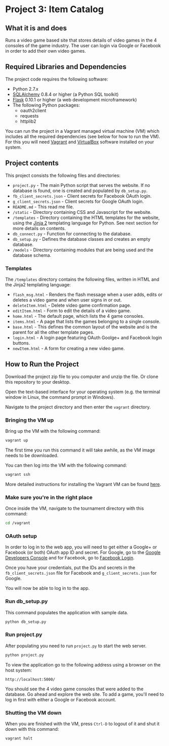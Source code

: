 # Project 3: Item Catalog

## What it is and does
Runs a video game based site that stores details of
video games in the 4 consoles of the game industry. The user can
login via Google or Facebook in order to add their own video games.

## Required Libraries and Dependencies
The project code requires the following software:

* Python 2.7.x
* [SQLAlchemy](http://www.sqlalchemy.org/) 0.8.4 or higher (a Python SQL toolkit)
* [Flask](http://flask.pocoo.org/) 0.10.1 or higher (a web development microframework)
* The following Python packages:
    * oauth2client
    * requests
    * httplib2


You can run the project in a Vagrant managed virtual machine (VM) which includes all the
required dependencies (see below for how to run the VM). For this you will need
[Vagrant](https://www.vagrantup.com/downloads) and
[VirtualBox](https://www.virtualbox.org/wiki/Downloads) software installed on your
system.

## Project contents
This project consists the following files and directories:

* `project.py` - The main Python script that serves the website. If no database
    is found, one is created and populated by `db_setup.py`.
* `fb_client_secrets.json` - Client secrets for Facebook OAuth login.
* `g_client_secrets.json` - Client secrets for Google OAuth login.
* `README.md` - This read me file.
* `/static` - Directory containing CSS and Javascript for the website.
* `/templates` - Directory containing the HTML templates for the website, using
    the [Jinja 2](http://jinja.pocoo.org/docs/dev/) templating language for Python.
    See next section for more details on contents.
* `db_connect.py` - Function for connecting to the database.
* `db_setup.py` - Defines the database classes and creates an empty database.
* `/models` - Directory containing modules that are being used and the database schema.

### Templates
The `/templates` directory contains the following files, written in HTML and the Jinja2
templating language:

* `flash_msg.html` - Renders the flash message when a user adds, edits
    or deletes a video game and when user signs in or out.
* `deleteItem.html` - Delete video game confirmation page.
* `editItem.html` - Form to edit the details of a video game.
* `home.html` - The default page, which lists the 4 game consoles.
* `items.html` - A page that lists the games belonging to a single console.
* `base.html` - This defines the common layout of the website and is the parent
    for all the other template pages.
* `login.html` - A login page featuring OAuth Goolge+ and Facebook login buttons.
* `newItem.html` - A form for creating a new video game.

## How to Run the Project
Download the project zip file to you computer and unzip the file. Or clone this
repository to your desktop.

Open the text-based interface for your operating system (e.g. the terminal
window in Linux, the command prompt in Windows).

Navigate to the project directory and then enter the `vagrant` directory.

### Bringing the VM up
Bring up the VM with the following command:

```bash
vagrant up
```

The first time you run this command it will take awhile, as the VM image needs to
be downloaded.

You can then log into the VM with the following command:

```bash
vagrant ssh
```

More detailed instructions for installing the Vagrant VM can be found
[here](https://www.udacity.com/wiki/ud197/install-vagrant).

### Make sure you're in the right place
Once inside the VM, navigate to the tournament directory with this command:

```bash
cd /vagrant
```

### OAuth setup
In order to log in to the web app, you will need to get either a Google+ or Facebook
(or both) OAuth app ID and secret. For Google, go to the
[Google Developers Console](https://console.developers.google.com/) and for Facebook,
go to [Facebook Login](https://developers.facebook.com/products/login).

Once you have your credentials, put the IDs and secrets in the `fb_client_secrets.json`
file for Facebook and `g_client_secrets.json` for Google.

You will now be able to log in to the app.

### Run db_setup.py
This command populates the application with sample data.

```bash
python db_setup.py
```

### Run project.py
After populating you need to run `project.py` to start the web server.

```bash
python project.py
```

To view the application go to the following address using a browser on the host system:

```
http://localhost:5000/
```

You should see the 4 video game consoles that were added to the database. Go ahead and
explore the web site. To add a game, you'll need to log in first with either a
Google or Facebook account.


### Shutting the VM down
When you are finished with the VM, press `Ctrl-D` to logout of it and shut it down
with this command:

```bash
vagrant halt
```
